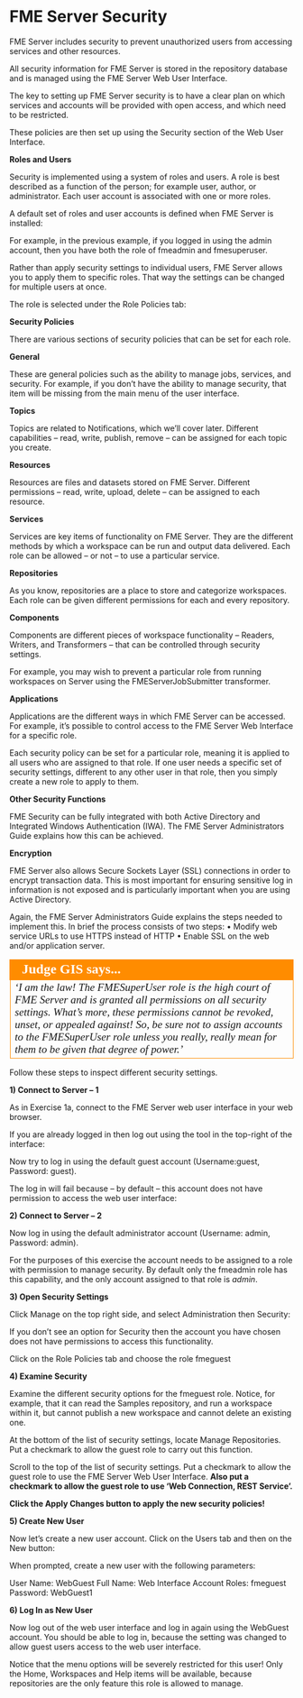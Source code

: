 # FME Server Security

FME Server includes security to prevent unauthorized users from accessing services and other resources.

All security information for FME Server is stored in the repository database and is managed using the FME Server Web User Interface.

The key to setting up FME Server security is to have a clear plan on which services and accounts will be provided with open access, and which need to be restricted.

These policies are then set up using the Security section of the Web User Interface.

**Roles and Users**

Security is implemented using a system of roles and users. A role is best described as a function of the person; for example user, author, or administrator. Each user account is associated with one or more roles.

A default set of roles and user accounts is defined when FME Server is installed:

For example, in the previous example, if you logged in using the admin account, then you have both the role of fmeadmin and fmesuperuser.

Rather than apply security settings to individual users, FME Server allows you to apply them to specific roles. That way the settings can be changed for multiple users at once.

The role is selected under the Role Policies tab:

**Security Policies**

There are various sections of security policies that can be set for each role.

**General**

These are general policies such as the ability to manage jobs, services, and security. For example, if you don’t have the ability to manage security, that item will be missing from the main menu of the user interface.

**Topics**

Topics are related to Notifications, which we’ll cover later. Different capabilities – read, write, publish, remove – can be assigned for each topic you create.

**Resources**

Resources are files and datasets stored on FME Server. Different permissions – read, write, upload, delete – can be assigned to each resource.

**Services**

Services are key items of functionality on FME Server. They are the different methods by which a workspace can be run and output data delivered. Each role can be allowed – or not – to use a particular service.

**Repositories**

As you know, repositories are a place to store and categorize workspaces. Each role can be given different permissions for each and every repository.

**Components**

Components are different pieces of workspace functionality – Readers, Writers, and Transformers – that can be controlled through security settings.

For example, you may wish to prevent a particular role from running workspaces on Server using the FMEServerJobSubmitter transformer.

**Applications**

Applications are the different ways in which FME Server can be accessed. For example, it’s possible to control access to the FME Server Web Interface for a specific role.

Each security policy can be set for a particular role, meaning it is applied to all users who are assigned to that role. If one user needs a specific set of security settings, different to any other user in that role, then you simply create a new role to apply to them.

**Other Security Functions**

FME Security can be fully integrated with both Active Directory and Integrated Windows Authentication (IWA). The FME Server Administrators Guide explains how this can be achieved.

**Encryption**

FME Server also allows Secure Sockets Layer (SSL) connections in order to encrypt transaction data. This is most important for ensuring sensitive log in information is not exposed and is particularly important when you are using Active Directory.

Again, the FME Server Administrators Guide explains the steps needed to implement this. In brief the process consists of two steps:
• Modify web service URLs to use HTTPS instead of HTTP
• Enable SSL on the web and/or application server.

<table style="border-spacing: 0px">
<tr>
<td style="vertical-align:middle;background-color:darkorange;border: 2px solid darkorange">
<i class="fa fa-quote-left fa-lg fa-pull-left fa-fw" style="color:white;padding-right: 12px;vertical-align:text-top"></i>
<span style="color:white;font-size:x-large;font-weight: bold;font-family:serif">Judge GIS says...</span>
</td>
</tr>

<tr>
<td style="border: 1px solid darkorange">
<span style="font-family:serif; font-style:italic; font-size:larger">
‘I am the law! The FMESuperUser role is the high court of FME Server
and is granted all permissions on all security settings. What’s more,
these permissions cannot be revoked, unset, or appealed against!
So, be sure not to assign accounts to the FMESuperUser role unless you
really, really mean for them to be given that degree of power.’
</span>
</td>
</tr>
</table>

Follow these steps to inspect different security settings.

**1) Connect to Server – 1**

As in Exercise 1a, connect to the FME Server web user interface in your web browser.

If you are already logged in then log out using the tool in the top-right of the interface:

Now try to log in using the default guest account (Username:guest, Password: guest).

The log in will fail because – by default – this account does not have permission to access the web user interface:

**2) Connect to Server – 2**

Now log in using the default administrator account (Username: admin, Password: admin).

For the purposes of this exercise the account needs to be assigned to a role with permission to manage security. By default only the fmeadmin role has this capability, and the only account assigned to that role is *admin*.

**3) Open Security Settings**

Click Manage on the top right side, and select Administration then Security:

If you don’t see an option for Security then the account you have chosen does not have permissions to access this functionality.

Click on the Role Policies tab and choose the role fmeguest

**4) Examine Security**

Examine the different security options for the fmeguest role. Notice, for example, that it can read the Samples repository, and run a workspace within it, but cannot publish a new workspace and cannot delete an existing one.

At the bottom of the list of security settings, locate Manage Repositories. Put a checkmark to allow the guest role to carry out this function.

Scroll to the top of the list of security settings. Put a checkmark to allow the guest role to use the FME Server Web User Interface. **Also put a checkmark to allow the guest role to use ‘Web Connection, REST Service’.**

**Click the Apply Changes button to apply the new security policies!**

**5) Create New User**

Now let’s create a new user account. Click on the Users tab and then on the New button:

When prompted, create a new user with the following parameters:

User Name: WebGuest
Full Name: Web Interface Account
Roles: fmeguest
Password: WebGuest1

**6) Log In as New User**

Now log out of the web user interface and log in again using the WebGuest account. You should be able to log in, because the setting was changed to allow guest users access to the web user interface.

Notice that the menu options will be severely restricted for this user! Only the Home, Workspaces and Help items will be available, because repositories are the only feature this role is allowed to manage.